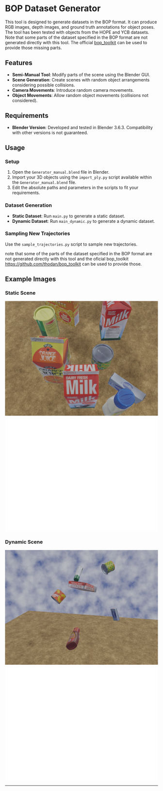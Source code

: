 # BOP Dataset Generator

This tool is designed to generate datasets in the BOP format. It can produce RGB images, depth images, and ground truth annotations for object poses. The tool has been tested with objects from the HOPE and YCB datasets. Note that some parts of the dataset specified in the BOP format are not generated directly with this tool. The official [bop_toolkit](https://github.com/thodan/bop_toolkit) can be used to provide those missing parts.

## Features

- **Semi-Manual Tool**: Modify parts of the scene using the Blender GUI.
- **Scene Generation**: Create scenes with random object arrangements considering possible collisions.
- **Camera Movements**: Introduce random camera movements.
- **Object Movements**: Allow random object movements (collisions not considered).

## Requirements

- **Blender Version**: Developed and tested in Blender 3.6.3. Compatibility with other versions is not guaranteed.

## Usage

### Setup

1. Open the `Generator_manual.blend` file in Blender.
2. Import your 3D objects using the `import_ply.py` script available within the `Generator_manual.blend` file.
3. Edit the absolute paths and parameters in the scripts to fit your requirements.

### Dataset Generation

- **Static Dataset**: Run `main.py` to generate a static dataset.
- **Dynamic Dataset**: Run `main_dynamic.py` to generate a dynamic dataset.

### Sampling New Trajectories

Use the `sample_trajectories.py` script to sample new trajectories.

note that some of the parts of the dataset specified in the BOP format are not generated directly with this tool and the oficial bop_toolkit https://github.com/thodan/bop_toolkit can be used to provide those.

## Example Images

### Static Scene
![Static Scene RGB](img/000120.png)
![Static Scene Depth](img/000120_depth.png)

### Dynamic Scene
![Dynamic Scene RGB](img/dynamic_000120.png)
![Dynamic Scene Depth](img/dynamic_000120_depth.png)

---
